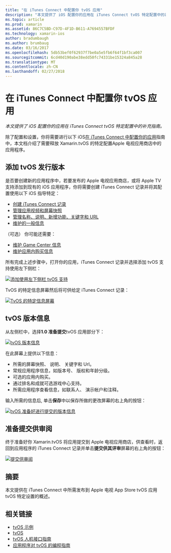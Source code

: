 ```yaml
---
title: "在 iTunes Connect 中配置你 tvOS 应用"
description: "本文提供了 iOS 配置你的应用在 iTunes Connect tvOS 特定配置中的补充指南。"
ms.topic: article
ms.prod: xamarin
ms.assetid: 86C7C5BD-C97D-4F1D-B611-A7694557BFDF
ms.technology: xamarin-ios
author: bradumbaugh
ms.author: brumbaug
ms.date: 03/16/2017
ms.openlocfilehash: 5db53bef0f62937f7be0a5e5fb6f64f1bf3ca007
ms.sourcegitcommit: 6cd40d190abe38edd50fc74331be15324a845a28
ms.translationtype: MT
ms.contentlocale: zh-CN
ms.lasthandoff: 02/27/2018
---
```

# <a name="configure-your-tvos-app-in-itunes-connect"></a>在 iTunes Connect 中配置你 tvOS 应用

_本文提供了 iOS 配置你的应用在 iTunes Connect tvOS 特定配置中的补充指南。_


除了配置和设置，你将需要进行以下 iOS[在 iTunes Connect 中配置你的应用](~/ios/deploy-test/app-distribution/app-store-distribution/itunesconnect.md)指南中，本文档介绍了需要释放 Xamarin.tvOS 的特定配置Apple 电视应用商店中的应用程序。

<a name="Adding-a-tvOS-Release-Version" />

## <a name="adding-a-tvos-release-version"></a>添加 tvOS 发行版本

是否要创建新的应用程序中，若要发布的 Apple 电视应用商店，或将 Apple TV 支持添加到现有的 iOS 应用程序，你将需要创建 iTunes Connect 记录并将其配置使用以下 iOS 指导特定：

- [创建 iTunes Connect 记录](~/ios/deploy-test/app-distribution/app-store-distribution/itunesconnect.md#creating)
- [管理应用视频和屏幕快照](~/ios/deploy-test/app-distribution/app-store-distribution/itunesconnect.md#managing)
- [管理名称、说明、新增功能、关键字和 URL](~/ios/deploy-test/app-distribution/app-store-distribution/itunesconnect.md#metadata)
- [维护的一般信息](~/ios/deploy-test/app-distribution/app-store-distribution/itunesconnect.md#general)

（可选） 你可能还需要：

- [维护 Game Center 信息](~/ios/deploy-test/app-distribution/app-store-distribution/itunesconnect.md#game-center)
- [维护应用内购买信息](~/ios/deploy-test/app-distribution/app-store-distribution/itunesconnect.md#iap)

所有完成上述步骤中，打开你的应用，iTunes Connect 记录并选择添加 tvOS 支持使用左下侧栏：

[ ![](itunes-connect-images/connect01.png "添加使用左下侧栏 tvOS 支持")](itunes-connect-images/connect01.png)

TvOS 的特定信息屏幕然后将可供给定 iTunes Connect 记录：

[ ![](itunes-connect-images/connect02.png "TvOS 的特定信息屏幕")](itunes-connect-images/connect02.png)

<a name="tvOS-Version-Information" />

## <a name="tvos-version-information"></a>tvOS 版本信息

从左侧栏中，选择**1.0 准备提交**tvOS 应用部分下：

[ ![](itunes-connect-images/connect03.png "tvOS 版本信息")](itunes-connect-images/connect03.png)

在此屏幕上提供以下信息：

- 所需的屏幕快照、 说明、 关键字和 Url。
- 常规应用程序信息，如版本号、 版权和年龄分级。
- 可选的应用内购买。
- 通过排名和成就可选游戏中心支持。
- 所需应用程序查看信息，如联系人、 演示帐户和注释。

输入所需的信息后, 单击**保存**中以保存所做的更改屏幕的右上角的按钮：

[ ![](itunes-connect-images/connect04.png "tvOS 准备好进行提交的版本信息")](itunes-connect-images/connect04.png)

<a name="Submitting-for-Review" />

## <a name="preparing-to-submit-for-review"></a>准备提交供审阅

终于准备好你 Xamarin.tvOS 将应用提交到 Apple 电视应用商店，供查看时，返回到应用程序的 iTunes Connect 记录并单击**提交供其评审**屏幕的右上角的按钮：

[ ![](itunes-connect-images/connect05.png "提交供审阅")](itunes-connect-images/connect05.png)

<a name="Summary" />

## <a name="summary"></a>摘要

本文提供在 iTunes Connect 中所需发布到 Apple 电视 App Store tvOS 应用 tvOS 特定设置的概述。



## <a name="related-links"></a>相关链接

- [tvOS 示例](https://developer.xamarin.com/samples/tvos/all/)
- [tvOS](https://developer.apple.com/tvos/)
- [tvOS 人机接口指南](https://developer.apple.com/tvos/human-interface-guidelines/)
- [应用程序对 tvOS 的编程指南](https://developer.apple.com/library/prerelease/tvos/documentation/General/Conceptual/AppleTV_PG/)
